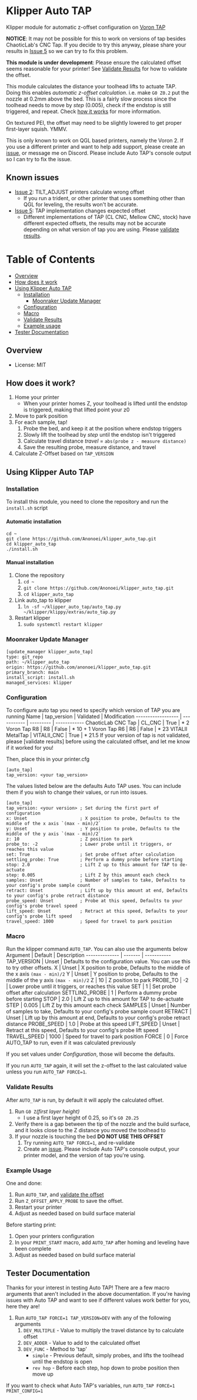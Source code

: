 # Klipper Auto TAP
 Klipper module for automatic z-offset configuration on [Voron TAP](https://github.com/VoronDesign/Voron-Tap)

 **NOTICE**: It may not be possible for this to work on versions of tap besides ChaoticLab's CNC Tap. If you decide to try this anyway, please share your results in [Issue 5](https://github.com/Anonoei/klipper_auto_tap/issues/5) so we can try to fix this problem.

**This module is under development**: Please ensure the calculated offset seems reasonable for your printer! See [Validate Results](https://github.com/klipper_auto_tap#validate_results) for how to validate the offset.

This module calculates the distance your toolhead lifts to actuate TAP. 
Doing this enables *automatic z-offset calculation*. i.e. make `G0 Z0.2` put the nozzle at 0.2mm above the bed. 
This is a fairly slow process since the toolhead needs to move by *step* (0.005), check if the endstop is still triggered, and repeat. 
Check [how it works](https://github.com/anonoei/klipper_auto_tap#how-does-it-work) for more information. 

On textured PEI, the offset may need to be slightly lowered to get proper first-layer squish. 
YMMV.

This is only known to work on QGL based printers, namely the Voron 2. 
If you use a different printer and want to help add support, please create an [issue](https://github.com/Anonoei/klipper_auto_tap/issues), or message me on Discord. 
Please include Auto TAP's console output so I can try to fix the issue.

## Known issues
 - [Issue 2](https://github.com/Anonoei/klipper_auto_tap/issues/2): TILT_ADJUST printers calculate wrong offset
   - If you run a trident, or other printer that uses something other than QGL for leveling, the results won't be accurate.
 - [Issue 5](https://github.com/Anonoei/klipper_auto_tap/issues/5): TAP implementation changes expected offset
   - Different implementations of TAP (CL CNC, Mellow CNC, stock) have different expected offsets, the results may not be accurate depending on what version of tap you are using. Please [validate results](https://github.com/klipper_auto_tap#validate_results).

# Table of Contents
 - [Overview](https://github.com/Anonoei/klipper_auto_tap#overview)
 - [How does it work](https://github.com/Anonoei/klipper_auto_tap#how-does-it-work)
 - [Using Klipper Auto TAP](https://github.com/Anonoei/klipper_auto_tap#using-klipper-auto-tap)
   - [Installation](https://github.com/Anonoei/klipper_auto_tap#installation)
     - [Moonraker Update Manager](https://github.com/Anonoei/klipper_auto_tap#moonraker-update-manager)
   - [Configuration](https://github.com/Anonoei/klipper_auto_tap#configuration)
   - [Macro](https://github.com/Anonoei/klipper_auto_tap#macro)
   - [Validate Results](https://github.com/Anonoei/klipper_auto_tap#validate-results)
   - [Example usage](https://github.com/Anonoei/klipper_auto_tap#example-usage)
 - [Tester Documentation](https://github.com/Anonoei/klipper_auto_tap#tester-documentation)

## Overview
 - License: MIT


## How does it work?
1. Home your printer
   - When your printer homes Z, your toolhead is lifted until the endstop is triggered, making that lifted point your z0
2. Move to park position
3. For each sample, tap!
   1. Probe the bed, and keep it at the position where endstop triggers
   2. Slowly lift the toolhead by *step* until the endstop isn't triggered
   3. Calculate travel distance *travel* = `abs(probe z - measure distance)`
   4. Save the resulting probe, measure distance, and travel
4. Calculate Z-Offset based on `TAP_VERSION`

## Using Klipper Auto TAP
### Installation
To install this module, you need to clone the repository and run the `install.sh` script

#### Automatic installation
```
cd ~
git clone https://github.com/Anonoei/klipper_auto_tap.git
cd klipper_auto_tap
./install.sh
```
#### Manual installation
 1. Clone the repository
    1. `cd ~`
    2. `git clone https://github.com/Anonoei/klipper_auto_tap.git`
    3. `cd klipper_auto_tap`
 2. Link auto_tap to klipper
    1. `ln -sf ~/klipper_auto_tap/auto_tap.py ~/klipper/klippy/extras/auto_tap.py`
 3. Restart klipper
    1. `sudo systemctl restart klipper`

### Moonraker Update Manager

```
[update_manager klipper_auto_tap]
type: git_repo
path: ~/klipper_auto_tap
origin: https://github.com/anonoei/klipper_auto_tap.git
primary_branch: main
install_script: install.sh
managed_services: klipper
```

### Configuration
 To configure auto tap you need to specify which version of TAP you are running
 Name               | tap_version | Validated | Modification
 ------------------ | ----------- | --------- | ------------
 ChaoticLab CNC Tap | CL_CNC      | True      | * 2
 Voron Tap R8       | R8          | False     | * 10 + 1
 Voron Tap R6       | R6          | False     | * 23
 VITALII MetalTap   | VITALII_CNC | True      | * 21.5
If your version of tap is not validated, please [validate results] before using the calculated offset, and let me know if it worked for you!


Then, place this in your printer.cfg
```
[auto_tap]
tap_version: <your tap_version>
```
The values listed below are the defaults Auto TAP uses. You can include them if you wish to change their values, or run into issues.
```
[auto_tap]
tap_version: <your version> ; Set during the first part of configuration
x: Unset                    ; X position to probe, Defaults to the middle of the x axis `(max - min)/2`
y: Unset                    ; Y position to probe, Defaults to the middle of the y axis `(max - min)/2`
z: 10                       ; Z position to park
probe_to: -2                ; Lower probe until it triggers, or reaches this value
set: True                   ; Set probe offset after calculation
settling_probe: True        ; Perform a dummy probe before starting
stop: 2.0                   ; Lift Z up to this amount for TAP to de-actuate
step: 0.005                 ; Lift Z by this amount each check
samples: Unset              ; Number of samples to take, Defaults to your config's probe sample count
retract: Unset              ; Lift up by this amount at end, Defaults to your config's probe retract distance
probe_speed: Unset          ; Probe at this speed, Defaults to your config's probe travel speed
lift_speed: Unset           ; Retract at this speed, Defaults to your config's probe lift speed
travel_speed: 1000          ; Speed for travel to park position
```
### Macro
Run the klipper command `AUTO_TAP`. You can also use the arguments below
Argument       | Default | Description
-------------- | ------- | -----------
TAP_VERSION    | Unset   | Defaults to the configuration value. You can use this to try other offsets.
X              | Unset   | X position to probe, Defaults to the middle of the x axis `(max - min)/2`
Y              | Unset   | Y position to probe, Defaults to the middle of the y axis `(max - min)/2`
Z              | 10      | Z position to park
PROBE_TO       | -2      | Lower probe until it triggers, or reaches this value
SET            | 1       | Set probe offset after calculation
SETTLING_PROBE | 1       | Perform a dummy probe before starting
STOP           | 2.0     | Lift Z up to this amount for TAP to de-actuate
STEP           | 0.005   | Lift Z by this amount each check
SAMPLES        | Unset   | Number of samples to take, Defaults to your config's probe sample count
RETRACT        | Unset   | Lift up by this amount at end, Defaults to your config's probe retract distance
PROBE_SPEED    | 1.0     | Probe at this speed
LIFT_SPEED     | Unset   | Retract at this speed, Defaults to your config's probe lift speed
TRAVEL_SPEED   | 1000    | Speed for travel to park position
FORCE          | 0       | Force AUTO_TAP to run, even if it was calculated previously

If you set values under *Configuration*, those will become the defaults.

If you run `AUTO_TAP` again, it will set the z-offset to the last calculated value unless you run `AUTO_TAP FORCE=1`.

### Validate Results
 After `AUTO_TAP` is run, by default it will apply the calculated offset.
 1. Run `G0 Z`*(first layer height)*
    - I use a first layer height of 0.25, so it's `G0 Z0.25`
 2. Verify there is a gap between the tip of the nozzle and the build surface, and it looks close to the Z distance you moved the toolhead to
 3. If your nozzle is touching the bed **DO NOT USE THIS OFFSET**
    1. Try running `AUTO_TAP FORCE=1`, and re-validate
    2. Create an [issue](https://github.com/Anonoei/klipper_auto_tap/issues). Please include Auto TAP's console output, your printer model, and the version of tap you're using.

### Example Usage
One and done:
1.  Run `AUTO_TAP`, and [validate the offset](https://github.com/klipper_auto_tap#validate_results)
2.  Run `Z_OFFSET_APPLY_PROBE` to save the offset.
3.  Restart your printer
4.  Adjust as needed based on build surface material


Before starting print:
1.  Open your printers configuration
2.  In your `PRINT_START` macro, add `AUTO_TAP` after homing and leveling have been complete
3.  Adjust as needed based on build surface material

## Tester Documentation
 Thanks for your interest in testing Auto TAP! There are a few macro arguments that aren't included in the above documentation. If you're having issues with Auto TAP and want to see if different values work better for you, here they are!


1. Run `AUTO_TAP FORCE=1 TAP_VERSION=DEV` with any of the following arguments
   1. `DEV_MULTIPLE` - Value to multiply the travel distance by to calculate offset
   2. `DEV_ADDER` - Value to add to the calculated offset
   3. `DEV_FUNC` - Method to 'tap'
      - `simple` - Previous default, simply probes, and lifts the toolhead until the endstop is open
      - `rev hop` - Before each step, hop down to probe position then move up


 If you want to check what Auto TAP's variables, run `AUTO_TAP FORCE=1 PRINT_CONFIG=1`
